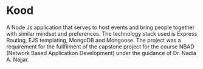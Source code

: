 # Kood
A Node Js application that serves to host events and bring people together with similar mindset and preferences. 
The technology stack used is Express Routing, EJS templating, MongoDB and Mongoose.
The project was a requirement for the fullfilment of the capstone project for the course NBAD (Network Based Applicatkon Development) under the guidance of Dr. Nadia A. Najjar.
